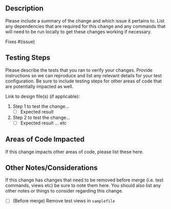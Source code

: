 ## Description

Please include a summary of the change and which issue it pertains to. List any dependencies that are required for this change and any commands that will need to be run locally to get these changes working if necessary.

Fixes #(issue)

## Testing Steps

Please describe the tests that you ran to verify your changes. Provide instructions so we can reproduce and list any relevant details for your test configuration. Be sure to include testing steps for other areas of code that are potentially impacted as well.

Link to design file(s) (if applicable):

1. Step 1 to test the change...
      - [ ] Expected result
2. Step 2 to test the change...
      - [ ] Expected result
... etc

## Areas of Code Impacted

If this change impacts other areas of code, please list these here.

## Other Notes/Considerations

If this change has changes that need to be removed before merge (i.e. test commands, views etc) be sure to note them here. You should also list any other notes or things to consider regarding this change.

- [ ] (Before merge) Remove test views in `samplefile`
